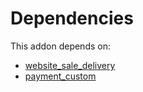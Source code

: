 # Dependencies

This addon depends on:

- [website_sale_delivery](https://github.com/bringout/oca-ocb-sale/tree/681dc8d5fff638cb0862a34e48091a2098d091f8/odoo-bringout-oca-ocb-website_sale_delivery)
- [payment_custom](../../odoo-bringout-oca-ocb-payment_custom)
